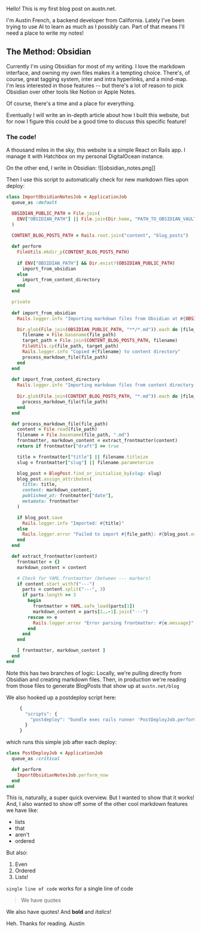 Hello! This is my first blog post on austn.net.

I'm Austin French, a backend developer from California. Lately I've been trying to use AI to learn as much as I possibly can. Part of that means I'll need a place to write my notes! 

## The Method: Obsidian

Currently I'm using Obsidian for most of my writing. I love the markdown interface, and owning my own files makes it a tempting choice. There's, of course, great tagging system, inter and intra hyperlinks, and a mind-map. I'm less interested in those features -- but there's a lot of reason to pick Obsidian over other tools like Notion or Apple Notes.

Of course, there's a time and a place for everything.

Eventually I will write an in-depth article about how I built this website, but for now I figure this could be a good time to discuss this specific feature!

### The code!
A thousand miles in the sky, this website is a simple React on Rails app. I manage it with Hatchbox on my personal DigitalOcean instance.

On the other end, I write in Obsidian:
![[obsidian_notes.png]]


Then I use this script to automatically check for new markdown files upon deploy:
```ruby
class ImportObsidianNotesJob < ApplicationJob
  queue_as :default

  OBSIDIAN_PUBLIC_PATH = File.join(
    ENV["OBSIDIAN_PATH"] || File.join(Dir.home, "PATH_TO_OBSIDIAN_VAULT")
  )
  
  CONTENT_BLOG_POSTS_PATH = Rails.root.join("content", "blog_posts")

  def perform
    FileUtils.mkdir_p(CONTENT_BLOG_POSTS_PATH)
    
    if ENV["OBSIDIAN_PATH"] && Dir.exist?(OBSIDIAN_PUBLIC_PATH)
      import_from_obsidian
    else
      import_from_content_directory
    end
  end

  private
  
  def import_from_obsidian
    Rails.logger.info "Importing markdown files from Obsidian at #{OBSIDIAN_PUBLIC_PATH}"

    Dir.glob(File.join(OBSIDIAN_PUBLIC_PATH, "**/*.md")).each do |file_path|
      filename = File.basename(file_path)
      target_path = File.join(CONTENT_BLOG_POSTS_PATH, filename)
      FileUtils.cp(file_path, target_path)
      Rails.logger.info "Copied #{filename} to content directory"
      process_markdown_file(file_path)
    end
  end
  
  def import_from_content_directory
    Rails.logger.info "Importing markdown files from content directory at #{CONTENT_BLOG_POSTS_PATH}"
    
    Dir.glob(File.join(CONTENT_BLOG_POSTS_PATH, "*.md")).each do |file_path|
      process_markdown_file(file_path)
    end
  end

  def process_markdown_file(file_path)
    content = File.read(file_path)
    filename = File.basename(file_path, ".md")
    frontmatter, markdown_content = extract_frontmatter(content)
    return if frontmatter["draft"] == true

    title = frontmatter["title"] || filename.titleize
    slug = frontmatter["slug"] || filename.parameterize

    blog_post = BlogPost.find_or_initialize_by(slug: slug)
    blog_post.assign_attributes(
      title: title,
      content: markdown_content,
      published_at: frontmatter["date"],
      metadata: frontmatter
    )

    if blog_post.save
      Rails.logger.info "Imported: #{title}"
    else
      Rails.logger.error "Failed to import #{file_path}: #{blog_post.errors.full_messages.join(', ')}"
    end
  end

  def extract_frontmatter(content)
    frontmatter = {}
    markdown_content = content

    # Check for YAML frontmatter (between --- markers)
    if content.start_with?("---")
      parts = content.split("---", 3)
      if parts.length >= 3
        begin
          frontmatter = YAML.safe_load(parts[1])
          markdown_content = parts[2..-1].join("---")
        rescue => e
          Rails.logger.error "Error parsing frontmatter: #{e.message}"
        end
      end
    end

    [ frontmatter, markdown_content ]
  end
end

```
Note this has two branches of logic: Locally, we're pulling directly from Obsidian and creating markdown files. Then, in production we're reading from those files to generate BlogPosts that show up at `austn.net/blog`


We also hooked up a postdeploy script here:
```js
     {
       "scripts": {
         "postdeploy": "bundle exec rails runner 'PostDeployJob.perform_now'"
       }
     }
```

which runs this simple job after each deploy:
```ruby
class PostDeployJob < ApplicationJob
  queue_as :critical

  def perform
    ImportObsidianNotesJob.perform_now
  end
end
```


This is, naturally, a super quick overview. But I wanted to show that it works! And, I also wanted to show off some of the other cool markdown features we have like:
- lists
- that
- aren't
- ordered

But also:
1. Even
2. Ordered
3. Lists!

`single line of code` works for a single line of code

>We have quotes

We also have quotes! And **bold** and *italics*!

Heh. Thanks for reading.
Austin